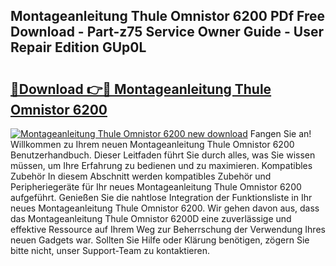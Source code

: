 ## Montageanleitung Thule Omnistor 6200 PDf Free Download - Part-z75 Service Owner Guide - User Repair Edition GUp0L

# <h2><a href="http://df8g4u.blite.top/?on=Montageanleitung+Thule+Omnistor+6200">🔗Download 👉🔴 Montageanleitung Thule Omnistor 6200</a></h2>

[![Montageanleitung Thule Omnistor 6200 new download](https://i.imgur.com/lujVjoI.png)](http://df8g4u.blite.top/?on=Montageanleitung+Thule+Omnistor+6200)
Fangen Sie an! Willkommen zu Ihrem neuen Montageanleitung Thule Omnistor 6200 Benutzerhandbuch. Dieser Leitfaden führt Sie durch alles, was Sie wissen müssen, um Ihre Erfahrung zu bedienen und zu maximieren. Kompatibles Zubehör In diesem Abschnitt werden kompatibles Zubehör und Peripheriegeräte für Ihr neues Montageanleitung Thule Omnistor 6200 aufgeführt. Genießen Sie die nahtlose Integration der Funktionsliste in Ihr neues Montageanleitung Thule Omnistor 6200. Wir gehen davon aus, dass das Montageanleitung Thule Omnistor 6200D eine zuverlässige und effektive Ressource auf Ihrem Weg zur Beherrschung der Verwendung Ihres neuen Gadgets war. Sollten Sie Hilfe oder Klärung benötigen, zögern Sie bitte nicht, unser Support-Team zu kontaktieren.
